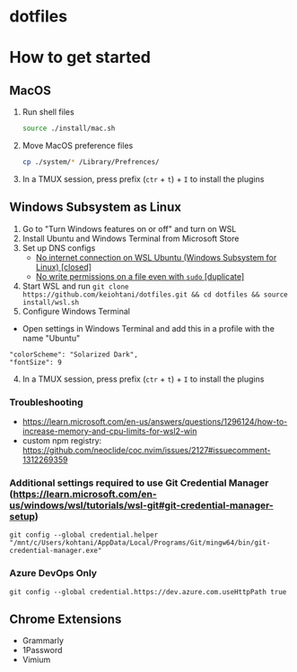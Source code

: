 # dotfiles

# How to get started

## MacOS

1. Run shell files

    ```bash
    source ./install/mac.sh
    ```

2. Move MacOS preference files

    ```bash
    cp ./system/* /Library/Prefrences/
    ```
    
3. In a TMUX session, press prefix (`ctr` + `t`) + `I` to install the plugins

## Windows Subsystem as Linux
1. Go to "Turn Windows features on or off" and turn on WSL
2. Install Ubuntu and Windows Terminal from Microsoft Store
3. Set up DNS configs
   - [No internet connection on WSL Ubuntu (Windows Subsystem for Linux) [closed]](https://stackoverflow.com/questions/62314789/no-internet-connection-on-wsl-ubuntu-windows-subsystem-for-linux/69636203#69636203)
   - [No write permissions on a file even with `sudo` [duplicate]](https://askubuntu.com/questions/947574/no-write-permissions-on-a-file-even-with-sudo)
5. Start WSL and run 
`git clone https://github.com/keiohtani/dotfiles.git && cd dotfiles && source install/wsl.sh`
6. Configure Windows Terminal
- Open settings in Windows Terminal and add this in a profile with the name "Ubuntu"
```
"colorScheme": "Solarized Dark",
"fontSize": 9
```
4. In a TMUX session, press prefix (`ctr` + `t`) + `I` to install the plugins

### Troubleshooting
- https://learn.microsoft.com/en-us/answers/questions/1296124/how-to-increase-memory-and-cpu-limits-for-wsl2-win
- custom npm registry: https://github.com/neoclide/coc.nvim/issues/2127#issuecomment-1312269359

### Additional settings required to use Git Credential Manager (https://learn.microsoft.com/en-us/windows/wsl/tutorials/wsl-git#git-credential-manager-setup)
`git config --global credential.helper "/mnt/c/Users/kohtani/AppData/Local/Programs/Git/mingw64/bin/git-credential-manager.exe"`

### Azure DevOps Only
`git config --global credential.https://dev.azure.com.useHttpPath true`

## Chrome Extensions

- Grammarly
- 1Password
- Vimium
